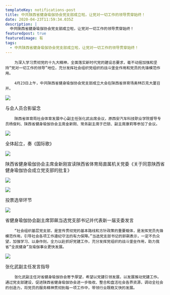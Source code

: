 ```yaml
---
templateKey: notifications-post
title: 中共陕西省健身瑜伽协会党支部成立啦，让党对一切工作的领导贯穿始终！
date: 2020-04-23T11:59:34.035Z
description: |
  中共陕西省健身瑜伽协会党支部成立啦，让党对一切工作的领导贯穿始终！
featuredpost: true
featuredimage: 有
tags:
  - 中共陕西省健身瑜伽协会党支部成立啦，让党对一切工作的领导贯穿始终！
---
```


        为深入学习贯彻党的十九大精神，全面落实新时代党的建设总要求，毫不动摇加强和坚持“党对一切工作的领导”地位，充分发挥社会组织党组织的战斗堡垒作用和党员的先锋模范作用。

        4月23日上午，中共陕西省健身瑜伽协会党支部成立大会在陕西省体育场奥林匹克大厦召开。

![](https://demotry.oss-cn-beijing.aliyuncs.com/%E4%B8%AD%E5%85%B1%E9%99%95%E8%A5%BF%E7%9C%81%E5%81%A5%E8%BA%AB%E7%91%9C%E4%BC%BD%E5%8D%8F%E4%BC%9A%E5%85%9A%E6%94%AF%E9%83%A8%E6%88%90%E7%AB%8B%E5%95%A6%EF%BC%8C%E8%AE%A9%E5%85%9A%E5%AF%B9%E4%B8%80%E5%88%87%E5%B7%A5%E4%BD%9C%E7%9A%84%E9%A2%86%E5%AF%BC%E8%B4%AF%E7%A9%BF%E5%A7%8B%E7%BB%88%EF%BC%81/1.png)

与会人员合影留念

        陕西省体育局社会体育发展中心副主任张化武出席会议，原西安汽车科技职业学院督导专员杨俊利、陕西省健身瑜伽协会主席金新刚、常务副主席于巴锁、副主席康莉等参加了会议。

![](https://demotry.oss-cn-beijing.aliyuncs.com/%E4%B8%AD%E5%85%B1%E9%99%95%E8%A5%BF%E7%9C%81%E5%81%A5%E8%BA%AB%E7%91%9C%E4%BC%BD%E5%8D%8F%E4%BC%9A%E5%85%9A%E6%94%AF%E9%83%A8%E6%88%90%E7%AB%8B%E5%95%A6%EF%BC%8C%E8%AE%A9%E5%85%9A%E5%AF%B9%E4%B8%80%E5%88%87%E5%B7%A5%E4%BD%9C%E7%9A%84%E9%A2%86%E5%AF%BC%E8%B4%AF%E7%A9%BF%E5%A7%8B%E7%BB%88%EF%BC%81/2.jpg)

全体起立，奏《国际歌》

![](https://demotry.oss-cn-beijing.aliyuncs.com/%E4%B8%AD%E5%85%B1%E9%99%95%E8%A5%BF%E7%9C%81%E5%81%A5%E8%BA%AB%E7%91%9C%E4%BC%BD%E5%8D%8F%E4%BC%9A%E5%85%9A%E6%94%AF%E9%83%A8%E6%88%90%E7%AB%8B%E5%95%A6%EF%BC%8C%E8%AE%A9%E5%85%9A%E5%AF%B9%E4%B8%80%E5%88%87%E5%B7%A5%E4%BD%9C%E7%9A%84%E9%A2%86%E5%AF%BC%E8%B4%AF%E7%A9%BF%E5%A7%8B%E7%BB%88%EF%BC%81/3.jpg)

陕西省健身瑜伽协会主席金新刚宣读陕西省体育局直属机关党委《关于同意陕西省健身瑜伽协会成立党支部的批复》

![](https://demotry.oss-cn-beijing.aliyuncs.com/%E4%B8%AD%E5%85%B1%E9%99%95%E8%A5%BF%E7%9C%81%E5%81%A5%E8%BA%AB%E7%91%9C%E4%BC%BD%E5%8D%8F%E4%BC%9A%E5%85%9A%E6%94%AF%E9%83%A8%E6%88%90%E7%AB%8B%E5%95%A6%EF%BC%8C%E8%AE%A9%E5%85%9A%E5%AF%B9%E4%B8%80%E5%88%87%E5%B7%A5%E4%BD%9C%E7%9A%84%E9%A2%86%E5%AF%BC%E8%B4%AF%E7%A9%BF%E5%A7%8B%E7%BB%88%EF%BC%81/4.jpg)

![](https://demotry.oss-cn-beijing.aliyuncs.com/%E4%B8%AD%E5%85%B1%E9%99%95%E8%A5%BF%E7%9C%81%E5%81%A5%E8%BA%AB%E7%91%9C%E4%BC%BD%E5%8D%8F%E4%BC%9A%E5%85%9A%E6%94%AF%E9%83%A8%E6%88%90%E7%AB%8B%E5%95%A6%EF%BC%8C%E8%AE%A9%E5%85%9A%E5%AF%B9%E4%B8%80%E5%88%87%E5%B7%A5%E4%BD%9C%E7%9A%84%E9%A2%86%E5%AF%BC%E8%B4%AF%E7%A9%BF%E5%A7%8B%E7%BB%88%EF%BC%81/5.jpg)

投票选举环节

![](https://demotry.oss-cn-beijing.aliyuncs.com/%E4%B8%AD%E5%85%B1%E9%99%95%E8%A5%BF%E7%9C%81%E5%81%A5%E8%BA%AB%E7%91%9C%E4%BC%BD%E5%8D%8F%E4%BC%9A%E5%85%9A%E6%94%AF%E9%83%A8%E6%88%90%E7%AB%8B%E5%95%A6%EF%BC%8C%E8%AE%A9%E5%85%9A%E5%AF%B9%E4%B8%80%E5%88%87%E5%B7%A5%E4%BD%9C%E7%9A%84%E9%A2%86%E5%AF%BC%E8%B4%AF%E7%A9%BF%E5%A7%8B%E7%BB%88%EF%BC%81/6.jpg)

省健身瑜伽协会副主席郭飙当选党支部书记并代表新一届支委发言

        “社会组织基层党支部，是宣传贯彻党的基本路线和方针政策的重要载体，是发挥党员先锋模范作用，引导社会各项工作遵纪守法的有力保障。”当选党支部书记的郭飙表示，一定不负众望，加强学习、以身作则，全力以赴抓好党建工作，充分发挥党组织的战斗堡垒作用，助力我省“全民健身”及瑜伽事业更快发展。

![](https://demotry.oss-cn-beijing.aliyuncs.com/%E4%B8%AD%E5%85%B1%E9%99%95%E8%A5%BF%E7%9C%81%E5%81%A5%E8%BA%AB%E7%91%9C%E4%BC%BD%E5%8D%8F%E4%BC%9A%E5%85%9A%E6%94%AF%E9%83%A8%E6%88%90%E7%AB%8B%E5%95%A6%EF%BC%8C%E8%AE%A9%E5%85%9A%E5%AF%B9%E4%B8%80%E5%88%87%E5%B7%A5%E4%BD%9C%E7%9A%84%E9%A2%86%E5%AF%BC%E8%B4%AF%E7%A9%BF%E5%A7%8B%E7%BB%88%EF%BC%81/7.jpg)

张化武副主任发言指导

        张化武副主任对省健身瑜伽协会寄予厚望，希望以党建引领发展，以发展推动党建工作。通过党支部建设，促进陕西省健身瑜伽协会进一步吸收、整合和盘活社会各界资源，调动全社会的创造力，将党员的服务精神贯彻到每一项工作中，带领行业既稳又快的发展。